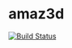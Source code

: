 # amaz3d
[![Build Status](https://travis-ci.com/jensmcatanho/amaz3d.svg?token=JegqhfoUZxsiNdFw1zJK&branch=master)](https://travis-ci.com/jensmcatanho/amaz3d)